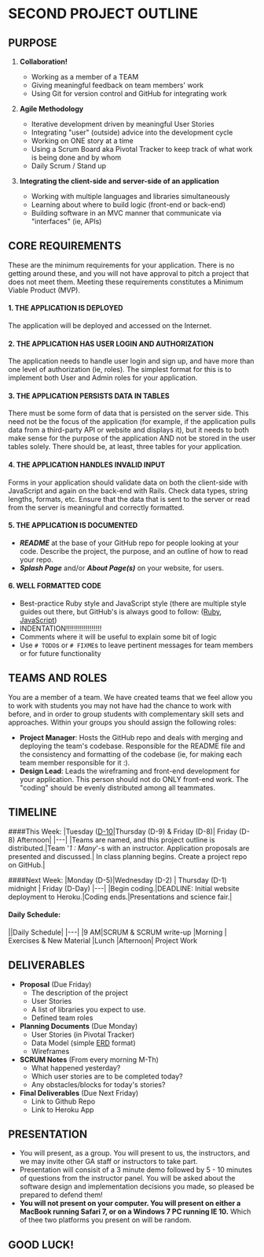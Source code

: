 # SECOND PROJECT OUTLINE

## PURPOSE

1. **Collaboration!**
   * Working as a member of a TEAM
   * Giving meaningful feedback on team members' work
   * Using Git for version control and GitHub for integrating work
   
2. **Agile Methodology**
	* Iterative development driven by meaningful User Stories
	* Integrating "user" (outside) advice into the development cycle
	* Working on ONE story at a time
	* Using a Scrum Board aka Pivotal Tracker to keep track of what work is being done and by whom
	* Daily Scrum / Stand up
	 
3. **Integrating the client-side and server-side of an application**
   * Working with multiple languages and libraries simultaneously
   * Learning about where to build logic (front-end or back-end)
   * Building software in an MVC manner that communicate via "interfaces" (ie, APIs)
   
## CORE REQUIREMENTS

These are the minimum requirements for your application. There is no getting around these, and you will not have approval to pitch a project that does not meet them. Meeting these requirements constitutes a Minimum Viable Product (MVP).

#### 1. THE APPLICATION IS DEPLOYED

The application will be deployed and accessed on the Internet.

#### 2. THE APPLICATION HAS USER LOGIN AND AUTHORIZATION

The application needs to handle user login and sign up, and have more than one level of authorization (ie, roles). The simplest format for this is to implement both User and Admin roles for your application.

#### 3. THE APPLICATION PERSISTS DATA IN TABLES

There must be some form of data that is persisted on the server side. This need not be the focus of the application (for example, if the application pulls data from a third-party API or website and displays it), but it needs to both make sense for the purpose of the application AND not be stored in the user tables solely. There should be, at least, three tables for your application.

#### 4. THE APPLICATION HANDLES INVALID INPUT

Forms in your application should validate data on both the client-side with JavaScript and again on the back-end with Rails. Check data types, string lengths, formats, etc. Ensure that the data that is sent to the server or read from the server is meaningful and correctly formatted.

#### 5. THE APPLICATION IS DOCUMENTED

* ***README*** at the base of your GitHub repo for people looking at your code. Describe the project, the purpose, and an outline of how to read your repo.
* ***Splash Page*** and/or ***About Page(s)*** on your website, for users.

#### 6. WELL FORMATTED CODE

  * Best-practice Ruby style and JavaScript style (there are multiple style guides out there, but GitHub's is always good to follow: ([Ruby](https://github.com/styleguide/ruby), [JavaScript](https://github.com/airbnb/javascript))
  * INDENTATION!!!!!!!!!!!!!!!!!!
  * Comments where it will be useful to explain some bit of logic
  * Use `# TODO`s or `# FIXME`s to leave pertinent messages for team members or for future functionality

## TEAMS AND ROLES

You are a member of a team. We have created teams that we feel allow you to work with students you may not have had the chance to work with before, and in order to group students with complementary skill sets and approaches. Within your groups you should assign the following roles:

* **Project Manager**: Hosts the GitHub repo and deals with merging and deploying the team's codebase. Responsible for the README file and the consistency and formatting of the codebase (ie, for making each team member responsible for it :).
* **Design Lead**: Leads the wireframing and front-end development for your application. This person should not do ONLY front-end work. The "coding" should be evenly distributed among all teammates.

## TIMELINE

####This Week:
|Tuesday ([D-10](http://en.wikipedia.org/wiki/D-Day_(military_term%29))|Thursday (D-9) & Friday (D-8)| Friday (D-8) Afternoon|
|---|
|Teams are named, and this project outline is distributed.|Team '*1 : Many*'-s with an instructor. Application proposals are presented and discussed.| In class planning begins. Create a project repo on GitHub.|

####Next Week:
|Monday (D-5)|Wednesday (D-2) | Thursday (D-1) midnight | Friday (D-Day)
|---|
|Begin coding.|DEADLINE: Initial website deployment to Heroku.|Coding ends.|Presentations and science fair.|

#### Daily Schedule:

||Daily Schedule|
|---|
|9 AM|SCRUM & SCRUM write-up
|Morning | Exercises & New Material
|Lunch
|Afternoon| Project Work


## DELIVERABLES

* **Proposal** (Due Friday)
   * The description of the project
   * User Stories
   * A list of libraries you expect to use.
   * Defined team roles
* **Planning Documents** (Due Monday)
   * User Stories (in Pivotal Tracker)
   * Data Model (simple [ERD](http://en.wikipedia.org/wiki/Entity%E2%80%93relationship_model#Crow.27s_Foot_Notation) format)
   * Wireframes
* **SCRUM Notes** (From every morning M-Th)
	* What happened yesterday?
    * Which user stories are to be completed today?
    * Any obstacles/blocks for today's stories?
* **Final Deliverables** (Due Next Friday)
	* Link to Github Repo
	* Link to Heroku App


## PRESENTATION

* You will present, as a group. You will present to us, the instructors, and we may invite other GA staff or instructors to take part.
* Presentation will consisit of a 3 minute demo followed by 5 - 10 minutes of questions from the instructor panel. You will be asked about the software design and implementation decisions you made, so pleased be prepared to defend them!
* **You will not present on your computer. You will present on either a MacBook running Safari 7, or on a Windows 7 PC running IE 10.** Which of thee two platforms you present on will be random.

## GOOD LUCK!
